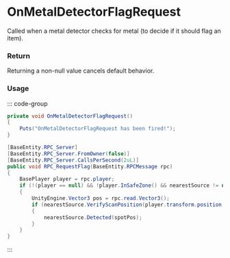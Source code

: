 <Badge type="danger" text="Carbon Compatible"/><Badge type="warning" text="Oxide Compatible"/>
# OnMetalDetectorFlagRequest
Called when a metal detector checks for metal (to decide if it should flag an item).
### Return
Returning a non-null value cancels default behavior.

### Usage
::: code-group
```csharp [Example]
private void OnMetalDetectorFlagRequest()
{
	Puts("OnMetalDetectorFlagRequest has been fired!");
}
```
```csharp [Source — Assembly-CSharp @ BaseMetalDetector]
[BaseEntity.RPC_Server]
[BaseEntity.RPC_Server.FromOwner(false)]
[BaseEntity.RPC_Server.CallsPerSecond(2uL)]
public void RPC_RequestFlag(BaseEntity.RPCMessage rpc)
{
	BasePlayer player = rpc.player;
	if (!(player == null) && !player.InSafeZone() && nearestSource != null)
	{
		UnityEngine.Vector3 pos = rpc.read.Vector3();
		if (nearestSource.VerifyScanPosition(player.transform.position, pos, out var spotPos))
		{
			nearestSource.Detected(spotPos);
		}
	}
}

```
:::
